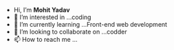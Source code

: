 -  Hi, I’m <b>Mohit Yadav</b>
- 👀 I’m interested in ...coding
- 🌱 I’m currently learning ...Front-end web development
- 💞️ I’m looking to collaborate on ...codder
- 📫 How to reach me ...

<!---
surya-751/surya-751 is a ✨ special ✨ repository because its `README.md` (this file) appears on your GitHub profile.
You can click the Preview link to take a look at your changes.
--->
